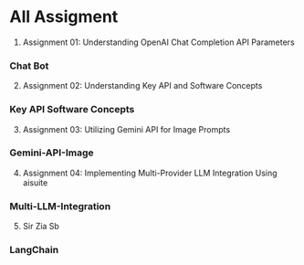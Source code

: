 # All Assigment 

1. Assignment 01: Understanding OpenAI Chat Completion API Parameters
### Chat Bot

2.  Assignment 02: Understanding Key API and Software Concepts
### Key API Software Concepts

3. Assignment 03: Utilizing Gemini API for Image Prompts
### Gemini-API-Image

4. Assignment 04: Implementing Multi-Provider LLM Integration Using aisuite
### Multi-LLM-Integration

5. Sir Zia Sb
### LangChain